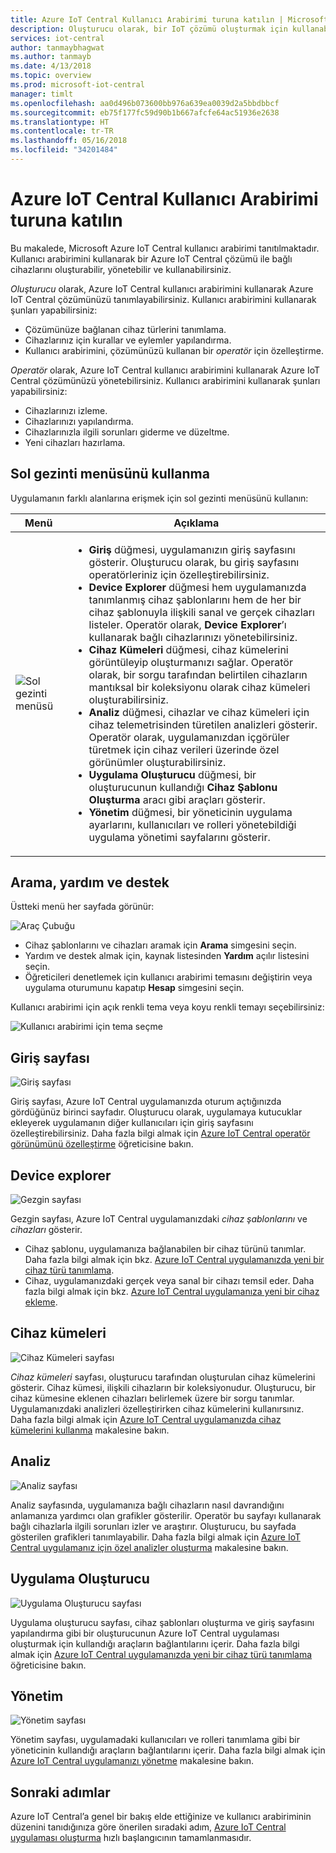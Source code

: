 ```yaml
---
title: Azure IoT Central Kullanıcı Arabirimi turuna katılın | Microsoft Docs
description: Oluşturucu olarak, bir IoT çözümü oluşturmak için kullanabileceğiniz Azure IoT Central kullanıcı arabiriminin temel alanlarını tanıyın.
services: iot-central
author: tanmaybhagwat
ms.author: tanmayb
ms.date: 4/13/2018
ms.topic: overview
ms.prod: microsoft-iot-central
manager: timlt
ms.openlocfilehash: aa0d496b073600bb976a639ea0039d2a5bbdbbcf
ms.sourcegitcommit: eb75f177fc59d90b1b667afcfe64ac51936e2638
ms.translationtype: HT
ms.contentlocale: tr-TR
ms.lasthandoff: 05/16/2018
ms.locfileid: "34201484"
---
```

# <a name="take-a-tour-of-the-azure-iot-central-ui"></a>Azure IoT Central Kullanıcı Arabirimi turuna katılın

Bu makalede, Microsoft Azure IoT Central kullanıcı arabirimi tanıtılmaktadır. Kullanıcı arabirimini kullanarak bir Azure IoT Central çözümü ile bağlı cihazlarını oluşturabilir, yönetebilir ve kullanabilirsiniz.

_Oluşturucu_ olarak, Azure IoT Central kullanıcı arabirimini kullanarak Azure IoT Central çözümünüzü tanımlayabilirsiniz. Kullanıcı arabirimini kullanarak şunları yapabilirsiniz:

- Çözümünüze bağlanan cihaz türlerini tanımlama.
- Cihazlarınız için kurallar ve eylemler yapılandırma.
- Kullanıcı arabirimini, çözümünüzü kullanan bir _operatör_ için özelleştirme.

_Operatör_ olarak, Azure IoT Central kullanıcı arabirimini kullanarak Azure IoT Central çözümünüzü yönetebilirsiniz. Kullanıcı arabirimini kullanarak şunları yapabilirsiniz:

- Cihazlarınızı izleme.
- Cihazlarınızı yapılandırma.
- Cihazlarınızla ilgili sorunları giderme ve düzeltme.
- Yeni cihazları hazırlama.

## <a name="use-the-left-navigation-menu"></a>Sol gezinti menüsünü kullanma

Uygulamanın farklı alanlarına erişmek için sol gezinti menüsünü kullanın:

| Menü | Açıklama |
| ---- | ----------- |
| ![Sol gezinti menüsü](media/overview-iot-central-tour/navigationbar.png) | <ul><li>**Giriş** düğmesi, uygulamanızın giriş sayfasını gösterir. Oluşturucu olarak, bu giriş sayfasını operatörleriniz için özelleştirebilirsiniz.</li><li>**Device Explorer** düğmesi hem uygulamanızda tanımlanmış cihaz şablonlarını hem de her bir cihaz şablonuyla ilişkili sanal ve gerçek cihazları listeler. Operatör olarak, **Device Explorer**’ı kullanarak bağlı cihazlarınızı yönetebilirsiniz.</li><li>**Cihaz Kümeleri** düğmesi, cihaz kümelerini görüntüleyip oluşturmanızı sağlar. Operatör olarak, bir sorgu tarafından belirtilen cihazların mantıksal bir koleksiyonu olarak cihaz kümeleri oluşturabilirsiniz.</li><li>**Analiz** düğmesi, cihazlar ve cihaz kümeleri için cihaz telemetrisinden türetilen analizleri gösterir. Operatör olarak, uygulamanızdan içgörüler türetmek için cihaz verileri üzerinde özel görünümler oluşturabilirsiniz.</li><li>**Uygulama Oluşturucu** düğmesi, bir oluşturucunun kullandığı **Cihaz Şablonu Oluşturma** aracı gibi araçları gösterir.</li><li>**Yönetim** düğmesi, bir yöneticinin uygulama ayarlarını, kullanıcıları ve rolleri yönetebildiği uygulama yönetimi sayfalarını gösterir.</li></ul> |

## <a name="search-help-and-support"></a>Arama, yardım ve destek

Üstteki menü her sayfada görünür:

![Araç Çubuğu](media/overview-iot-central-tour/toolbar.png)

- Cihaz şablonlarını ve cihazları aramak için **Arama** simgesini seçin.
- Yardım ve destek almak için, kaynak listesinden **Yardım** açılır listesini seçin.
- Öğreticileri denetlemek için kullanıcı arabirimi temasını değiştirin veya uygulama oturumunu kapatıp **Hesap** simgesini seçin.

Kullanıcı arabirimi için açık renkli tema veya koyu renkli temayı seçebilirsiniz:

![Kullanıcı arabirimi için tema seçme](media/overview-iot-central-tour/themes.png)

## <a name="home-page"></a>Giriş sayfası

![Giriş sayfası](media/overview-iot-central-tour/homepage.png)

Giriş sayfası, Azure IoT Central uygulamanızda oturum açtığınızda gördüğünüz birinci sayfadır. Oluşturucu olarak, uygulamaya kutucuklar ekleyerek uygulamanın diğer kullanıcıları için giriş sayfasını özelleştirebilirsiniz. Daha fazla bilgi almak için [Azure IoT Central operatör görünümünü özelleştirme](tutorial-customize-operator.md) öğreticisine bakın.

## <a name="device-explorer"></a>Device explorer

![Gezgin sayfası](media/overview-iot-central-tour/explorer.png)

Gezgin sayfası, Azure IoT Central uygulamanızdaki _cihaz şablonlarını_ ve _cihazları_ gösterir.

* Cihaz şablonu, uygulamanıza bağlanabilen bir cihaz türünü tanımlar. Daha fazla bilgi almak için bkz. [Azure IoT Central uygulamanızda yeni bir cihaz türü tanımlama](tutorial-define-device-type.md).
* Cihaz, uygulamanızdaki gerçek veya sanal bir cihazı temsil eder. Daha fazla bilgi almak için bkz. [Azure IoT Central uygulamanıza yeni bir cihaz ekleme](tutorial-add-device.md).

## <a name="device-sets"></a>Cihaz kümeleri

![Cihaz Kümeleri sayfası](media/overview-iot-central-tour/devicesets.png)

_Cihaz kümeleri_ sayfası, oluşturucu tarafından oluşturulan cihaz kümelerini gösterir. Cihaz kümesi, ilişkili cihazların bir koleksiyonudur. Oluşturucu, bir cihaz kümesine eklenen cihazları belirlemek üzere bir sorgu tanımlar. Uygulamanızdaki analizleri özelleştirirken cihaz kümelerini kullanırsınız. Daha fazla bilgi almak için [Azure IoT Central uygulamanızda cihaz kümelerini kullanma](howto-use-device-sets.md) makalesine bakın.

## <a name="analytics"></a>Analiz

![Analiz sayfası](media/overview-iot-central-tour/analytics.png)

Analiz sayfasında, uygulamanıza bağlı cihazların nasıl davrandığını anlamanıza yardımcı olan grafikler gösterilir. Operatör bu sayfayı kullanarak bağlı cihazlarla ilgili sorunları izler ve araştırır. Oluşturucu, bu sayfada gösterilen grafikleri tanımlayabilir. Daha fazla bilgi almak için [Azure IoT Central uygulamanız için özel analizler oluşturma](howto-create-analytics.md) makalesine bakın.

## <a name="application-builder"></a>Uygulama Oluşturucu

![Uygulama Oluşturucu sayfası](media/overview-iot-central-tour/applicationbuilder.png)

Uygulama oluşturucu sayfası, cihaz şablonları oluşturma ve giriş sayfasını yapılandırma gibi bir oluşturucunun Azure IoT Central uygulaması oluşturmak için kullandığı araçların bağlantılarını içerir. Daha fazla bilgi almak için [Azure IoT Central uygulamanızda yeni bir cihaz türü tanımlama](tutorial-define-device-type.md) öğreticisine bakın.

## <a name="administration"></a>Yönetim

![Yönetim sayfası](media/overview-iot-central-tour/administration.png)

Yönetim sayfası, uygulamadaki kullanıcıları ve rolleri tanımlama gibi bir yöneticinin kullandığı araçların bağlantılarını içerir. Daha fazla bilgi almak için [Azure IoT Central uygulamanızı yönetme](howto-administer.md) makalesine bakın.

## <a name="next-steps"></a>Sonraki adımlar

Azure IoT Central’a genel bir bakış elde ettiğinize ve kullanıcı arabiriminin düzenini tanıdığınıza göre önerilen sıradaki adım, [Azure IoT Central uygulaması oluşturma](quick-deploy-iot-central.md) hızlı başlangıcının tamamlanmasıdır.
